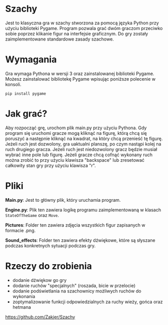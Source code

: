 # Szachy
Jest to klasyczna gra w szachy stworzona za pomocą języka Python przy użyciu biblioteki Pygame. Program pozwala grać dwóm graczom przeciwko sobie poprzez klikanie figur na interfejsie graficznym. Do gry zostały zaimplementowane standardowe zasady szachowe.

# Wymagania
Gra wymaga Pythona w wersji 3 oraz zainstalowanej biblioteki Pygame. Możesz zainstalować bibliotekę Pygame wpisując poniższe polecenie w konsoli.
```
pip install pygame
```

# Jak grać?
Aby rozpocząć grę, urochom plik main.py przy użyciu Pythona. Gdy program się uruchomi gracze mogą kliknąć na figurę, którą chcą się poruszyć a następnie kliknąć na kwadrat, na który chcą przenieść tę figurę. Jeżeli ruch jest dozwolony, gra uaktualni planszę, po czym nastąpi kolej na ruch drugiego gracza. Jeżeli ruch jest niedozwolony gracz będzie musiał wybrać inne pole lub figurę. Jeżeli gracze chcą cofnąć wykonany ruch można zrobić to przy użyciu klawisza "backspace" lub zresetować całkowity stan gry przy użyciu klawisza "r". 

# Pliki
**Main.py**: Jest to główny plik, który uruchamia program.

**Engine.py**: Plik ten zawiera logikę programu zaimplementowaną w klasach `StateOfTheGame` oraz `Move`.

**Pictures**: Folder ten zawiera zdjęcia wszystkich figur zapisanych w formacie .png.

**Sound_effects**: Folder ten zawiera efekty dźwiękowe, które są słyszane podczas konkretnych sytuacji podczas gry.

# Rzeczy do zrobienia
- dodanie dźwiękow go gry
- dodanie ruchów "specjalnych" (roszada, bicie w przelocie)
- dodanie podświetlania na szachownicy możliwych ruchów do wykonania
- zoptymalizowanie funkcji odpowiedzialnych za ruchy wieży, gońca oraz hetmana

https://github.com/Zakjer/Szachy
